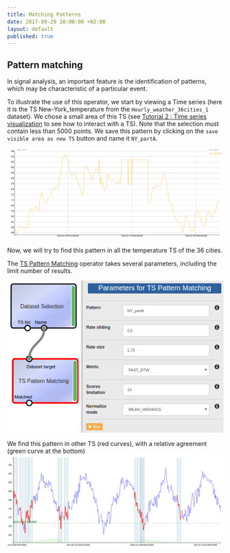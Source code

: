 ```yaml
---
title: Matching Patterns
date: 2017-09-29 10:00:00 +02:00
layout: default
published: true
---
```



Pattern matching
---------------------------------------------

In signal analysis, an important feature is the identification of patterns, which may be characteristic of a particular event.

To illustrate the use of this operator, we start by viewing a Time series (here it is the TS New-York_temperature from the `Hourly_weather_36cities_1` dataset). We chose a small area of ​​this TS (see [Tutorial 2 : Time series visualization](/doc/tutorials/tuto_vizTools.html) to see how to interact with a TS). Note that the selection must contain less than 5000 points. We save this pattern by clicking on the `save visible area as new TS` button and name it `NY_partA`.

![Alternate Text](/img/tuto7/pattern_to_match.png)

Now, we will try to find this pattern in all the temperature TS of the 36 cities.

The [TS Pattern Matching](/doc/operators/tsPatternMatching.html) operator takes several parameters, including the limit number of results.

![Alternate Text](/img/tuto7/params_pattern_matching.png)

We find this pattern in other TS (red curves), with a relative agreement (green curve at the bottom)
![Alternate Text](/img/tuto7/pattern_found.png)
